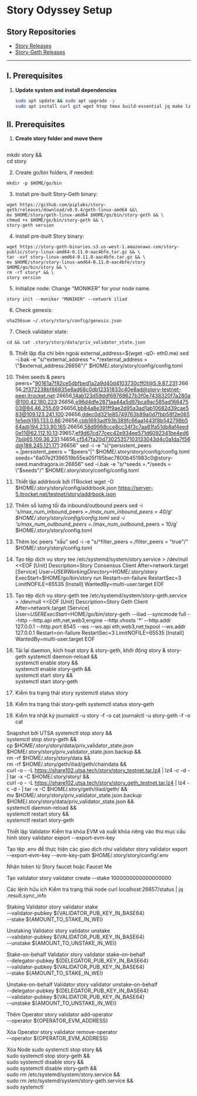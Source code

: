 # Story Odyssey Setup

## **Story Repositories**
- [Story Releases](https://github.com/piplabs/story/releases/)
- [Story-Geth Releases](https://github.com/piplabs/story-geth/releases)

---

## **I. Prerequisites**

1. **Update system and install dependencies**
   ```bash
   sudo apt update && sudo apt upgrade -y
   sudo apt install curl git wget htop tmux build-essential jq make lz4 gcc unzip -y
   
## **II. Prerequisites**
1. **Create story folder and move there**
   ```bash
  mkdir story && \
  cd story

   2. Create go/bin folders, if needed:
  ```
  mkdir -p $HOME/go/bin
  ```

   3. Install pre-built Story-Geth binary:
  ```
  wget https://github.com/piplabs/story-geth/releases/download/v0.9.4/geth-linux-amd64 &&\
  mv $HOME/story/geth-linux-amd64 $HOME/go/bin/story-geth && \
  chmod +x $HOME/go/bin/story-geth && \
  story-geth version
  ```

   4. Install pre-built Story binary:
  ```
wget https://story-geth-binaries.s3.us-west-1.amazonaws.com/story-public/story-linux-amd64-0.11.0-aac4bfe.tar.gz && \
tar -xvf story-linux-amd64-0.11.0-aac4bfe.tar.gz && \
mv $HOME/story/story-linux-amd64-0.11.0-aac4bfe/story $HOME/go/bin/story && \
rm -rf story* && \
story version
 ```

  5. Initialize node:
   Change "MONIKER" for your node name.
 ```
story init --moniker "MONIKER" --network iliad
 ```

  6. Check genesis:
 ```
sha256sum ~/.story/story/config/genesis.json
 ```

  7. Check validator state:
 ```
cd && cat .story/story/data/priv_validator_state.json
 ```

9. Thiết lập địa chỉ bên ngoài
external_address=$(wget -qO- eth0.me)
sed -i.bak -e "s/^external_address *=.*/external_address = \"$external_address:26656\"/" $HOME/.story/story/config/config.toml

10. Thêm seeds & peers
peers="90161a7f82ce5dbfbed1a2a9d40d4103730cff0f@5.9.87.231:26656,2f372238bf86835e8ad68c0db12351833c40e8ad@story-testnet-peer.itrocket.net:26656,14ab123d59ddf69769627b3f0e7438320f7a280a@100.42.180.223:26656,e96d4dfe2871aa44a5d97bca9ac585ad16647503@84.46.255.69:26656,bb84a8e391ff9ae2d95a3ad1ab10682d39cae583@109.123.241.100:26656,ddec0d321e85749763b89a0d7fbb58f2e065fe5e@195.133.0.86:26656,cbb1693adf93b389fc66aa1443f8b542798b564a@194.233.90.165:26656,58d9968cce8cc34f3c7aa81fa51db8af4eed0e11@62.112.10.13:29657,ef9d67cd77cec42e934ee571d6092341be4ed67b@65.109.36.231:14656,cf547fa20d73025357103133043d4c0a1da7f56d@188.245.121.171:26656"
sed -i -e "s|^persistent_peers *=.*|persistent_peers = \"$peers\"|" $HOME/.story/story/config/config.toml
seeds="6a07e2f396519b55ea05f195bac7800b451983c0@story-seed.mandragora.io:26656"
sed -i.bak -e "s/^seeds =.*/seeds = \"$seeds\"/" $HOME/.story/story/config/config.toml

11. Thiết lập addrbook bởi ITRocket
wget -O $HOME/.story/story/config/addrbook.json https://server-5.itrocket.net/testnet/story/addrbook.json

12. Thêm số lượng tối đa inbound/outbound peers
sed -i 's/max_num_inbound_peers =.*/max_num_inbound_peers = 40/g' $HOME/.story/story/config/config.toml
sed -i 's/max_num_outbound_peers =.*/max_num_outbound_peers = 10/g' $HOME/.story/story/config.toml

13. Thêm lọc peers "xấu"
sed -i -e "s/^filter_peers *=.*/filter_peers = \"true\"/" $HOME/.story/story/config.toml

14. Tạo tệp dịch vụ story
tee /etc/systemd/system/story.service > /dev/null <<EOF
[Unit]
Description=Story Consensus Client
After=network.target
[Service]
User=$USER
WorkingDirectory=$HOME/.story/story
ExecStart=$HOME/go/bin/story run
Restart=on-failure
RestartSec=3
LimitNOFILE=65535
[Install]
WantedBy=multi-user.target
EOF

15. Tạo tệp dịch vụ story-geth
tee /etc/systemd/system/story-geth.service > /dev/null <<EOF
[Unit]
Description=Story Geth Client
After=network.target
[Service]
User=$USER
ExecStart=$HOME/go/bin/story-geth --iliad --syncmode full --http --http.api eth,net,web3,engine --http.vhosts '*' --http.addr 127.0.0.1 --http.port 8545 --ws --ws.api eth,web3,net,txpool --ws.addr 127.0.0.1
Restart=on-failure
RestartSec=3
LimitNOFILE=65535
[Install]
WantedBy=multi-user.target
EOF

16. Tải lại daemon, kích hoạt story & story-geth, khởi động story & story-geth
systemctl daemon-reload && \
systemctl enable story && \
systemctl enable story-geth && \
systemctl start story && \
systemctl start story-geth

17. Kiểm tra trạng thái story
systemctl status story

18. Kiểm tra trạng thái story-geth
systemctl status story-geth

19. Kiểm tra nhật ký
journalctl -u story -f -o cat
journalctl -u story-geth -f -o cat

Snapshot bởi UTSA
systemctl stop story && \
systemctl stop story-geth && \
cp $HOME/.story/story/data/priv_validator_state.json $HOME/.story/story/priv_validator_state.json.backup && \
rm -rf $HOME/.story/story/data && \
rm -rf $HOME/.story/geth/iliad/geth/chaindata && \
curl -o - -L https://share102.utsa.tech/story/story_testnet.tar.lz4 | lz4 -c -d - | tar -x -C $HOME/.story/story/ && \
curl -o - -L https://share102.utsa.tech/story/story_geth_testnet.tar.lz4 | lz4 -c -d - | tar -x -C $HOME/.story/geth/iliad/geth/ && \
mv $HOME/.story/story/priv_validator_state.json.backup $HOME/.story/story/data/priv_validator_state.json && \
systemctl daemon-reload && \
systemctl restart story && \
systemctl restart story-geth

Thiết lập Validator
Kiểm tra khóa EVM và xuất khóa riêng vào thư mục cấu hình
story validator export --export-evm-key

Tạo tệp .env để thực hiện các giao dịch như validator
story validator export --export-evm-key --evm-key-path $HOME/.story/story/config/.env

Nhận token từ Story faucet hoặc Faucet Me

Tạo validator
story validator create --stake 1000000000000000000

Các lệnh hữu ích
Kiểm tra trạng thái node
curl localhost:26657/status | jq .result.sync_info

Staking Validator
story validator stake \
   --validator-pubkey ${VALIDATOR_PUB_KEY_IN_BASE64} \
   --stake ${AMOUNT_TO_STAKE_IN_WEI}

Unstaking Validator
story validator unstake \
  --validator-pubkey ${VALIDATOR_PUB_KEY_IN_BASE64} \
  --unstake ${AMOUNT_TO_UNSTAKE_IN_WEI}

Stake-on-behalf Validator
story validator stake-on-behalf \
  --delegator-pubkey ${DELEGATOR_PUB_KEY_IN_BASE64} \
  --validator-pubkey ${VALIDATOR_PUB_KEY_IN_BASE64} \
  --stake ${AMOUNT_TO_STAKE_IN_WEI}

Unstake-on-behalf Validator
story validator unstake-on-behalf \
  --delegator-pubkey ${DELEGATOR_PUB_KEY_IN_BASE64} \
  --validator-pubkey ${VALIDATOR_PUB_KEY_IN_BASE64} \
  --unstake ${AMOUNT_TO_UNSTAKE_IN_WEI}

Thêm Operator
story validator add-operator \
  --operator ${OPERATOR_EVM_ADDRESS}

Xóa Operator
story validator remove-operator \
  --operator ${OPERATOR_EVM_ADDRESS}

Xóa Node
sudo systemctl stop story && \
sudo systemctl stop story-geth && \
sudo systemctl disable story && \
sudo systemctl disable story-geth && \
sudo rm /etc/systemd/system/story.service && \
sudo rm /etc/systemd/system/story-geth.service && \
sudo systemctl
